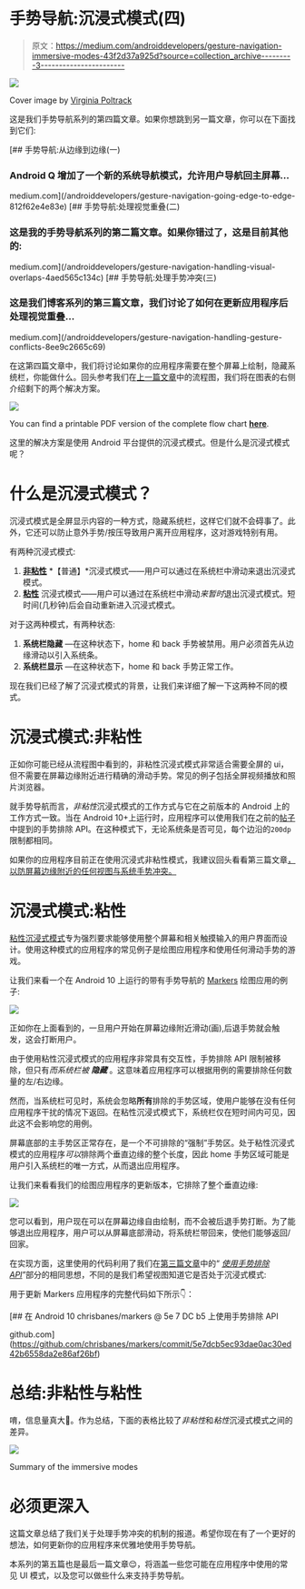 # 手势导航:沉浸式模式(四)

> 原文：<https://medium.com/androiddevelopers/gesture-navigation-immersive-modes-43f2d37a925d?source=collection_archive---------3----------------------->

![](img/36988ac0698938a0e39ca9b2582a1d6e.png)

Cover image by [Virginia Poltrack](/@VPoltrack)

这是我们手势导航系列的第四篇文章。如果你想跳到另一篇文章，你可以在下面找到它们:

[](/androiddevelopers/gesture-navigation-going-edge-to-edge-812f62e4e83e) [## 手势导航:从边缘到边缘(一)

### Android Q 增加了一个新的系统导航模式，允许用户导航回主屏幕…

medium.com](/androiddevelopers/gesture-navigation-going-edge-to-edge-812f62e4e83e) [](/androiddevelopers/gesture-navigation-handling-visual-overlaps-4aed565c134c) [## 手势导航:处理视觉重叠(二)

### 这是我的手势导航系列的第二篇文章。如果你错过了，这是目前其他的:

medium.com](/androiddevelopers/gesture-navigation-handling-visual-overlaps-4aed565c134c) [](/androiddevelopers/gesture-navigation-handling-gesture-conflicts-8ee9c2665c69) [## 手势导航:处理手势冲突(三)

### 这是我们博客系列的第三篇文章，我们讨论了如何在更新应用程序后处理视觉重叠…

medium.com](/androiddevelopers/gesture-navigation-handling-gesture-conflicts-8ee9c2665c69) 

在这第四篇文章中，我们将讨论如果你的应用程序需要在整个屏幕上绘制，隐藏系统栏，你能做什么。回头参考我们在[上一篇文章](/androiddevelopers/gesture-navigation-handling-gesture-conflicts-8ee9c2665c69)中的流程图，我们将在图表的右侧介绍剩下的两个解决方案。

![](img/21518aa1d425c3a946f56c60ea7e2bb8.png)

You can find a printable PDF version of the complete flow chart [**here**](http://bit.ly/gesture-conflict-handling-print).

这里的解决方案是使用 Android 平台提供的沉浸式模式。但是什么是沉浸式模式呢？

# 什么是沉浸式模式？

沉浸式模式是全屏显示内容的一种方式，隐藏系统栏，这样它们就不会碍事了。此外，它还可以防止意外手势/按压导致用户离开应用程序，这对游戏特别有用。

有两种沉浸式模式:

1.  [**非粘性**](https://developer.android.com/training/system-ui/immersive#immersive) *【普通】*沉浸式模式——用户可以通过在系统栏中滑动来退出沉浸式模式。
2.  [**粘性**](https://developer.android.com/training/system-ui/immersive#sticky-immersive) 沉浸式模式——用户可以通过在系统栏中滑动*来暂时*退出沉浸式模式。短时间(几秒钟)后会自动重新进入沉浸式模式。

对于这两种模式，有两种状态:

1.  **系统栏隐藏** —在这种状态下，home 和 back 手势被禁用。用户必须首先从边缘滑动以引入系统条。
2.  **系统栏显示** —在这种状态下，home 和 back 手势正常工作。

现在我们已经了解了沉浸式模式的背景，让我们来详细了解一下这两种不同的模式。

# 沉浸式模式:非粘性

正如你可能已经从流程图中看到的，非粘性沉浸式模式非常适合需要全屏的 ui，但不需要在屏幕边缘附近进行精确的滑动手势。常见的例子包括全屏视频播放和照片浏览器。

就手势导航而言，*非粘性*沉浸式模式的工作方式与它在之前版本的 Android 上的工作方式一致。当在 Android 10+上运行时，应用程序可以使用我们在之前的[帖子](/androiddevelopers/gesture-navigation-handling-gesture-conflicts-8ee9c2665c69)中提到的手势排除 API。在这种模式下，无论系统条是否可见，每个边沿的`200dp`限制都相同。

如果你的应用程序目前正在使用沉浸式非粘性模式，我建议回头看看第三篇文章[，以防屏幕边缘附近的任何视图与系统手势冲突。](/androiddevelopers/gesture-navigation-handling-gesture-conflicts-8ee9c2665c69)

# 沉浸式模式:粘性

[粘性沉浸式模式](https://developer.android.com/training/system-ui/immersive#sticky-immersive)专为强烈要求能够使用整个屏幕和相关触摸输入的用户界面而设计。使用这种模式的应用程序的常见例子是绘图应用程序和使用任何滑动手势的游戏。

让我们来看一个在 Android 10 上运行的带有手势导航的 [Markers](https://github.com/dsandler/markers) 绘图应用的例子:

![](img/02f9fb8f60eee5261fc63194ae6c0e16.png)

正如你在上面看到的，一旦用户开始在屏幕边缘附近滑动(画),后退手势就会触发，这会打断用户。

由于使用粘性沉浸式模式的应用程序非常具有交互性，手势排除 API 限制被移除，但只有*而系统栏被* ***隐藏*** 。这意味着应用程序可以根据用例的需要排除任何数量的左/右边缘。

然而，当系统栏可见时，系统会忽略**所有**排除的手势区域，使用户能够在没有任何应用程序干扰的情况下返回。在粘性沉浸式模式下，系统栏仅在短时间内可见，因此这不会影响您的用例。

屏幕底部的主手势区正常存在，是一个不可排除的“强制”手势区。处于粘性沉浸式模式的应用程序*可以*排除两个垂直边缘的整个长度，因此 home 手势区域可能是用户引入系统栏的唯一方式，从而退出应用程序。

让我们来看看我们的绘图应用程序的更新版本，它排除了整个垂直边缘:

![](img/9a76a1ac98c8b3f837b0ffc7189624e8.png)

您可以看到，用户现在可以在屏幕边缘自由绘制，而不会被后退手势打断。为了能够退出应用程序，用户可以从屏幕底部滑动，将系统栏带回来，使他们能够返回/回家。

在实现方面，这里使用的代码利用了我们在[第三篇文章](/androiddevelopers/gesture-navigation-handling-gesture-conflicts-8ee9c2665c69)中的“ [*使用手势排除 API*](/androiddevelopers/gesture-navigation-handling-gesture-conflicts-8ee9c2665c69#a8ad)”部分的相同思想，不同的是我们希望视图知道它是否处于沉浸式模式:

用于更新 Markers 应用程序的完整代码如下所示👇：

 [## 在 Android 10 chrisbanes/markers @ 5e 7 DC b5 上使用手势排除 API

github.com](https://github.com/chrisbanes/markers/commit/5e7dcb5ec93dae0ac30ed42b6558da2e86af26bf) 

# 总结:非粘性与粘性

唷，信息量真大🤯。作为总结，下面的表格比较了*非粘性*和*粘性*沉浸式模式之间的差异。

![](img/76dea838811bf7fb8ba740eb8587cd21.png)

Summary of the immersive modes

# 必须更深入

这篇文章总结了我们关于处理手势冲突的机制的报道。希望你现在有了一个更好的想法，如何更新你的应用程序来优雅地使用手势导航。

本系列的第五篇也是最后一篇文章😌，将涵盖一些您可能在应用程序中使用的常见 UI 模式，以及您可以做些什么来支持手势导航。